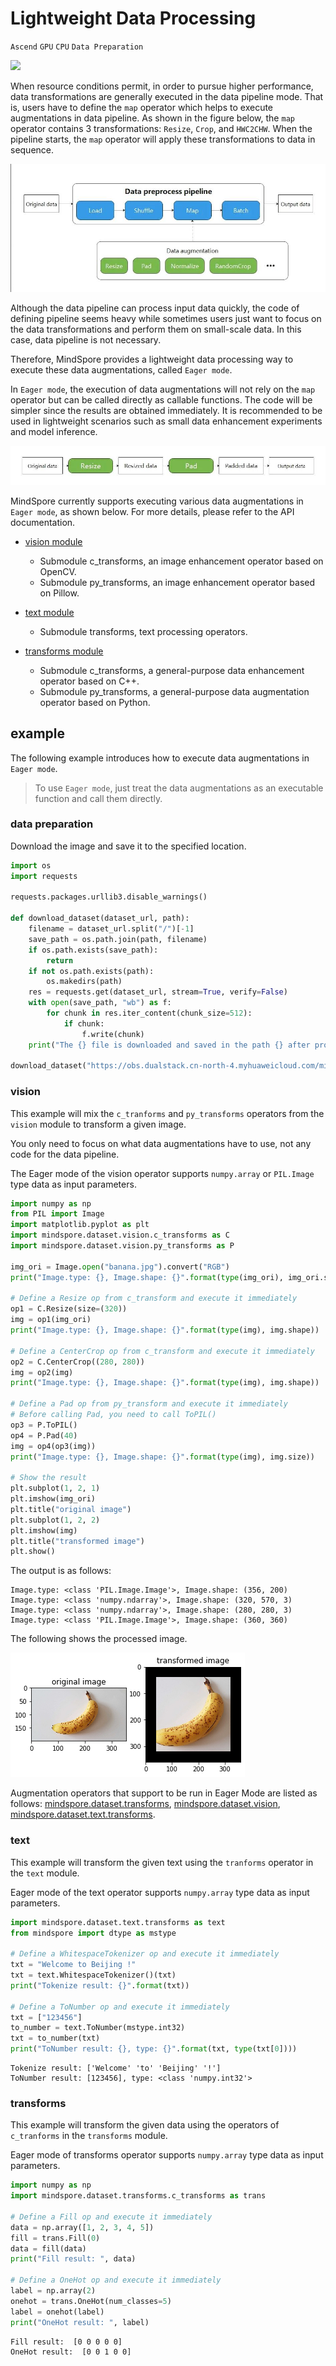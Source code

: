 # Lightweight Data Processing

`Ascend` `GPU` `CPU` `Data Preparation`

<a href="https://gitee.com/mindspore/docs/blob/master/tutorials/experts/source_en/dataset/eager.md" target="_blank"><img src="https://mindspore-website.obs.cn-north-4.myhuaweicloud.com/website-images/master/resource/_static/logo_source_en.png"></a>

When resource conditions permit, in order to pursue higher performance, data transformations are generally executed in the data pipeline mode. That is, users have to define the `map` operator which helps to execute augmentations in data pipeline. As shown in the figure below, the `map` operator contains 3 transformations: `Resize`, `Crop`, and `HWC2CHW`. When the pipeline starts, the `map` operator will apply these transformations to data in sequence.

![pipelinemode1](./images/pipeline_mode_en.jpeg)

Although the data pipeline can process input data quickly, the code of defining pipeline seems heavy while sometimes users just want to focus on the data transformations and perform them on small-scale data. In this case, data pipeline is not necessary.

Therefore, MindSpore provides a lightweight data processing way to execute these data augmentations, called `Eager mode`.

In `Eager mode`, the execution of data augmentations will not rely on the `map` operator but can be called directly as callable functions. The code will be simpler since the results are obtained immediately. It is recommended to be used in lightweight scenarios such as small data enhancement experiments and model inference.

![eagermode1](./images/eager_mode_en.jpeg)

MindSpore currently supports executing various data augmentations in `Eager mode`, as shown below. For more details, please refer to the API documentation.

- [vision module](https://www.mindspore.cn/docs/en/master/api_python/mindspore.dataset.vision.html)

    - Submodule c_transforms, an image enhancement operator based on OpenCV.
    - Submodule py_transforms, an image enhancement operator based on Pillow.

- [text module](https://www.mindspore.cn/docs/en/master/api_python/mindspore.dataset.text.html#mindspore-dataset-text-transforms)

    - Submodule transforms, text processing operators.

- [transforms module](https://www.mindspore.cn/docs/en/master/api_python/mindspore.dataset.transforms.html)

    - Submodule c_transforms, a general-purpose data enhancement operator based on C++.
    - Submodule py_transforms, a general-purpose data augmentation operator based on Python.

## example

The following example introduces how to execute data augmentations in `Eager mode`.

> To use `Eager mode`, just treat the data augmentations as an executable function and call them directly.

### data preparation

Download the image and save it to the specified location.

```python
import os
import requests

requests.packages.urllib3.disable_warnings()

def download_dataset(dataset_url, path):
    filename = dataset_url.split("/")[-1]
    save_path = os.path.join(path, filename)
    if os.path.exists(save_path):
        return
    if not os.path.exists(path):
        os.makedirs(path)
    res = requests.get(dataset_url, stream=True, verify=False)
    with open(save_path, "wb") as f:
        for chunk in res.iter_content(chunk_size=512):
            if chunk:
                f.write(chunk)
    print("The {} file is downloaded and saved in the path {} after processing".format(os.path.basename(dataset_url), path))

download_dataset("https://obs.dualstack.cn-north-4.myhuaweicloud.com/mindspore-website/notebook/datasets/banana.jpg", ".")
```

### vision

This example will mix the `c_tranforms` and `py_transforms` operators from the `vision` module to transform a given image.

You only need to focus on what data augmentations have to use, not any code for the data pipeline.

The Eager mode of the vision operator supports `numpy.array` or `PIL.Image` type data as input parameters.

```python
import numpy as np
from PIL import Image
import matplotlib.pyplot as plt
import mindspore.dataset.vision.c_transforms as C
import mindspore.dataset.vision.py_transforms as P

img_ori = Image.open("banana.jpg").convert("RGB")
print("Image.type: {}, Image.shape: {}".format(type(img_ori), img_ori.size))

# Define a Resize op from c_transform and execute it immediately
op1 = C.Resize(size=(320))
img = op1(img_ori)
print("Image.type: {}, Image.shape: {}".format(type(img), img.shape))

# Define a CenterCrop op from c_transform and execute it immediately
op2 = C.CenterCrop((280, 280))
img = op2(img)
print("Image.type: {}, Image.shape: {}".format(type(img), img.shape))

# Define a Pad op from py_transform and execute it immediately
# Before calling Pad, you need to call ToPIL()
op3 = P.ToPIL()
op4 = P.Pad(40)
img = op4(op3(img))
print("Image.type: {}, Image.shape: {}".format(type(img), img.size))

# Show the result
plt.subplot(1, 2, 1)
plt.imshow(img_ori)
plt.title("original image")
plt.subplot(1, 2, 2)
plt.imshow(img)
plt.title("transformed image")
plt.show()
```

The output is as follows:

```text
Image.type: <class 'PIL.Image.Image'>, Image.shape: (356, 200)
Image.type: <class 'numpy.ndarray'>, Image.shape: (320, 570, 3)
Image.type: <class 'numpy.ndarray'>, Image.shape: (280, 280, 3)
Image.type: <class 'PIL.Image.Image'>, Image.shape: (360, 360)
```

The following shows the processed image.

![eager_mode](./images/eager_mode.png)

Augmentation operators that support to be run in Eager Mode are listed as follows: [mindspore.dataset.transforms](https://www.mindspore.cn/docs/en/master/api_python/mindspore.dataset.transforms.html), [mindspore.dataset.vision](https://www.mindspore.cn/docs/en/master/api_python/mindspore.dataset.vision.html), [mindspore.dataset.text.transforms](https://www.mindspore.cn/docs/en/master/api_python/mindspore.dataset.text.html#mindspore-dataset-text-transforms).

### text

This example will transform the given text using the `tranforms` operator in the `text` module.

Eager mode of the text operator supports `numpy.array` type data as input parameters.

```python
import mindspore.dataset.text.transforms as text
from mindspore import dtype as mstype

# Define a WhitespaceTokenizer op and execute it immediately
txt = "Welcome to Beijing !"
txt = text.WhitespaceTokenizer()(txt)
print("Tokenize result: {}".format(txt))

# Define a ToNumber op and execute it immediately
txt = ["123456"]
to_number = text.ToNumber(mstype.int32)
txt = to_number(txt)
print("ToNumber result: {}, type: {}".format(txt, type(txt[0])))
```

```text
Tokenize result: ['Welcome' 'to' 'Beijing' '!']
ToNumber result: [123456], type: <class 'numpy.int32'>
```

### transforms

This example will transform the given data using the operators of `c_tranforms` in the `transforms` module.

Eager mode of transforms operator supports `numpy.array` type data as input parameters.

```python
import numpy as np
import mindspore.dataset.transforms.c_transforms as trans

# Define a Fill op and execute it immediately
data = np.array([1, 2, 3, 4, 5])
fill = trans.Fill(0)
data = fill(data)
print("Fill result: ", data)

# Define a OneHot op and execute it immediately
label = np.array(2)
onehot = trans.OneHot(num_classes=5)
label = onehot(label)
print("OneHot result: ", label)
```

```text
Fill result:  [0 0 0 0 0]
OneHot result:  [0 0 1 0 0]
```
